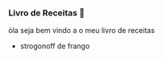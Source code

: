### Livro de Receitas :champagne:

òla seja bem vindo a o meu livro de receitas 

- strogonoff de frango

